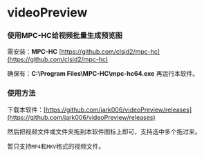 # videoPreview

### 使用MPC-HC给视频批量生成预览图

需安装：**MPC-HC** [https://github.com/clsid2/mpc-hc](https://github.com/clsid2/mpc-hc)

确保有：**C:\Program Files\MPC-HC\mpc-hc64.exe** 再运行本软件。

### 使用方法

下载本软件：[https://github.com/jark006/videoPreview/releases](https://github.com/jark006/videoPreview/releases)

然后把视频文件或文件夹拖到本软件图标上即可，支持选中多个拖过来。

暂只支持`MP4`和`MKV`格式的视频文件。